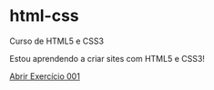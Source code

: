 # html-css
 Curso de HTML5 e CSS3

Estou aprendendo a criar sites com HTML5 e CSS3!

<a href="https://gabs-s.github.io/html-css/exercicios/ex001">Abrir Exercício 001</a>